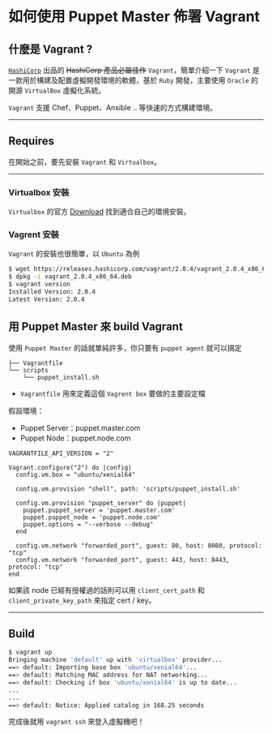 # 如何使用 Puppet Master 佈署 Vagrant

## 什麼是 Vagrant ?

[`HashiCorp`][hashicorp] 出品的 ~~HashiCorp 產品必屬佳作~~ `Vagrant`，簡單介紹一下 `Vagrant` 是一款用於構建及配置虛擬開發環境的軟體，基於 `Ruby` 開發，主要使用 `Oracle` 的開源 `VirtualBox` 虛擬化系統。

`Vagrant` 支援 Chef、Puppet、Ansible .. 等快速的方式構建環境。

---

## Requires

在開始之前，要先安裝 `Vagrant` 和 `Virtualbox`。

---

### Virtualbox 安裝

`Virtualbox` 的官方 [Download](https://www.virtualbox.org/wiki/Downloads) 找到適合自己的環境安裝。

### Vagrent 安裝

`Vagrant` 的安裝也很簡單，以 `Ubuntu` 為例

```bash
$ wget https://releases.hashicorp.com/vagrant/2.0.4/vagrant_2.0.4_x86_64.deb
$ dpkg -i vagrant_2.0.4_x86_64.deb
$ vagrant version
Installed Version: 2.0.4
Latest Version: 2.0.4
```

## 用 Puppet Master 來 build Vagrant

使用 `Puppet Master` 的話就單純許多，你只要有 `puppet agent` 就可以搞定

```
├── Vagrantfile
└── scripts
    └── puppet_install.sh
```

- `Vagrantfile` 用來定義這個 `Vagrent box` 要做的主要設定檔

假設環境：
  - Puppet Server：puppet.master.com
  - Puppet Node：puppet.node.com

```
VAGRANTFILE_API_VERSION = "2"

Vagrant.configure("2") do |config|
  config.vm.box = "ubuntu/xenial64"

  config.vm.provision "shell", path: 'scripts/puppet_install.sh'

  config.vm.provision "puppet_server" do |puppet|
    puppet.puppet_server = 'puppet.master.com'
    puppet.puppet_node = 'puppet.node.com'
    puppet.options = "--verbose --debug"
  end

  config.vm.network "forwarded_port", guest: 80, host: 8080, protocol: "tcp"
  config.vm.network "forwarded_port", guest: 443, host: 8443, protocol: "tcp"
end
```

如果該 node 已經有授權過的話則可以用 `client_cert_path` 和 `client_private_key_path` 來指定 cert / key。

---

## Build

```bash
$ vagrant up
Bringing machine 'default' up with 'virtualbox' provider...
==> default: Importing base box 'ubuntu/xenial64'...
==> default: Matching MAC address for NAT networking...
==> default: Checking if box 'ubuntu/xenial64' is up to date...
...
...
==> default: Notice: Applied catalog in 168.25 seconds
```

完成後就用 `vagrant ssh` 來登入虛擬機吧！

[hashicorp]: https://hashicorp.com
[librarian-puppet]: http://librarian-puppet.com
[composer]: https://getcomposer.org/
[r10k]: https://github.com/puppetlabs/r10k
